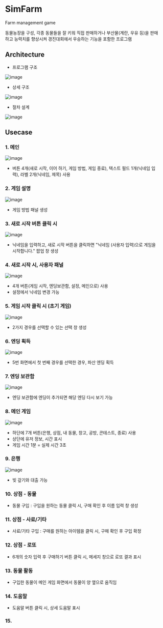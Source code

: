 # SimFarm
 Farm management game
 
 동물농장을 구성, 각종 동물들을 잘 키워 직접 판매하거나 부산물(계란, 우유 등)을 판매하고 능력치를 향상시켜 경진대회에서 우승하는 기능을 포함한 프로그램 

## Architecture
* 프로그램 구조 

![image](https://user-images.githubusercontent.com/53864655/72232926-9cb4ff80-3607-11ea-8f5e-de317738fc7a.png)


* 상세 구조

![image](https://user-images.githubusercontent.com/53864655/72232899-6ecfbb00-3607-11ea-98b7-903ee1e5fe9f.png)


* 절차 설계 

![image](https://user-images.githubusercontent.com/53864655/72232904-78f1b980-3607-11ea-962e-cc73b150b995.png)



## Usecase

### 1. 메인 

![image](https://user-images.githubusercontent.com/53864655/72232960-dbe35080-3607-11ea-9df5-8b8506a4ed3f.png)

* 버튼 4개(새로 시작, 이어 하기, 게임 방법, 게임 종료), 텍스트 필드 1개(닉네임 입력), 라벨 2개(닉네임, 제목) 사용

### 2. 게임 설명

![image](https://user-images.githubusercontent.com/53864655/72232966-e4d42200-3607-11ea-86b8-639d23aea80a.png)

* 게임 방법 패널 생성

### 3. 새로 시작 버튼 클릭 시

![image](https://user-images.githubusercontent.com/53864655/71708043-b1d4a600-2e31-11ea-9dc3-4a9c28779dae.png)

* 닉네임을 입력하고, 새로 시작 버튼을 클릭하면 "닉네임 (사용자 입력)으로 게임을 시작합니다." 팝업 창 생성

### 4. 새로 시작 시, 사용자 패널 

![image](https://user-images.githubusercontent.com/53864655/72232973-ef8eb700-3607-11ea-899c-52e9bd61a17e.png)

* 4개 버튼(게임 시작, 엔딩보관함, 설정, 메인으로) 사용 
* 설정에서 닉네임 변경 가능

### 5. 게임 시작 클릭 시 (초기 게임)

![image](https://user-images.githubusercontent.com/53864655/71708060-d4ff5580-2e31-11ea-9432-6f3e03c05a77.png)

* 2가지 경우를 선택할 수 있는 선택 창 생성

### 6. 엔딩 획득

![image](https://user-images.githubusercontent.com/53864655/71708063-e47e9e80-2e31-11ea-81c2-6606e9be6241.png)

* 5번 화면에서 첫 번째 경우를 선택한 경우, 파산 엔딩 획득

### 7. 엔딩 보관함

![image](https://user-images.githubusercontent.com/53864655/71708073-f3655100-2e31-11ea-8462-33a149017c3f.png)

* 엔딩 보관함에 엔딩이 추가되면 해당 엔딩 다시 보기 가능

### 8. 메인 게임

![image](https://user-images.githubusercontent.com/53864655/71708087-0710b780-2e32-11ea-8fe4-2b91e8f52ad4.png)

* 하단에 7개 버튼(은행, 상점, 내 동물, 창고, 공방, 콘테스트, 종료) 사용
* 상단에 유저 정보, 시간 표시
* 게임 시간 1분 = 실제 시간 3초

### 9. 은행

![image](https://user-images.githubusercontent.com/53864655/71708095-17c12d80-2e32-11ea-9d83-2a682691b4be.png)

* 빚 갚기와 대출 가능

### 10. 상점 - 동물
* 동물 구입 : 구입을 원하는 동물 클릭 시, 구매 확인 후 이름 입력 창 생성

### 11. 상점 - 사료/기타
* 사료/기타 구입 : 구매를 원하는 아이템을 클릭 시, 구매 확인 후 구입 확정

### 12. 상점 - 로또 
* 6개의 숫자 입력 후 구매하기 버튼 클릭 시, 메세지 창으로 로또 결과 표시

### 13. 동물 활동
* 구입한 동물이 메인 게임 화면에서 동물이 양 옆으로 움직임

### 14. 도움말
* 도움말 버튼 클릭 시, 상세 도움말 표시

### 15. 
